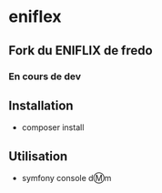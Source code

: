 # eniflex

## Fork du ENIFLIX de fredo

### En cours de dev

## Installation
- composer install

## Utilisation
- symfony console d:m:m
